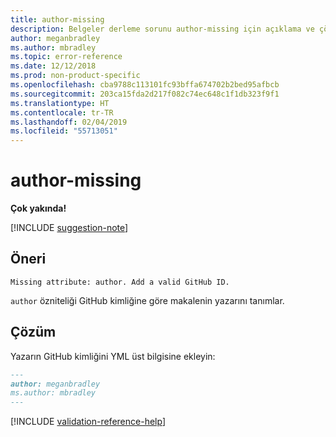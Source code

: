 ```yaml
---
title: author-missing
description: Belgeler derleme sorunu author-missing için açıklama ve çözüm
author: meganbradley
ms.author: mbradley
ms.topic: error-reference
ms.date: 12/12/2018
ms.prod: non-product-specific
ms.openlocfilehash: cba9788c113101fc93bffa674702b2bed95afbcb
ms.sourcegitcommit: 203ca15fda2d217f082c74ec648c1f1db323f9f1
ms.translationtype: HT
ms.contentlocale: tr-TR
ms.lasthandoff: 02/04/2019
ms.locfileid: "55713051"
---
```

# <a name="author-missing"></a>author-missing

**Çok yakında!**

[!INCLUDE [suggestion-note](includes/suggestion-note.md)]

## <a name="suggestion"></a>Öneri

`Missing attribute: author. Add a valid GitHub ID.`

`author` özniteliği GitHub kimliğine göre makalenin yazarını tanımlar. 

## <a name="resolution"></a>Çözüm

Yazarın GitHub kimliğini YML üst bilgisine ekleyin:

```markdown
---
author: meganbradley
ms.author: mbradley
---
```

<!--make sure to add this file to your includes folder and verify the path-->
[!INCLUDE [validation-reference-help](includes/validation-reference-help.md)]